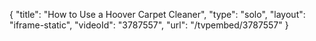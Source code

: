 {
    "title": "How to Use a Hoover Carpet Cleaner",
    "type": "solo",
    "layout": "iframe-static",
    "videoId": "3787557",
    "url": "\/tvpembed\/3787557"
}